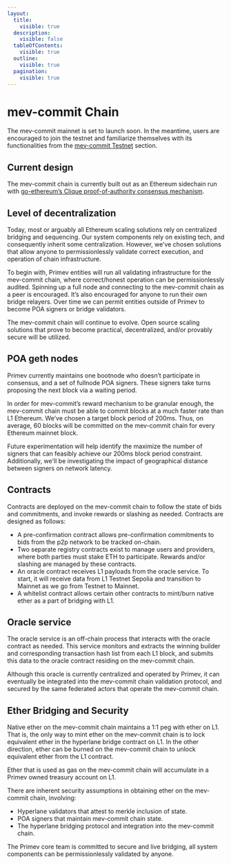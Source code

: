 ```yaml
---
layout:
  title:
    visible: true
  description:
    visible: false
  tableOfContents:
    visible: true
  outline:
    visible: true
  pagination:
    visible: true
---
```


# mev-commit Chain

The mev-commit mainnet is set to launch soon. In the meantime, users are encouraged to join the testnet and familiarize themselves with its functionalities from the [mev-commit Testnet](../overview/mev-commit-testnet.md) section.

## **Current design**

The mev-commit chain is currently built out as an Ethereum sidechain run with [go-ethereum’s Clique proof-of-authority consensus mechanism](https://geth.ethereum.org/docs/tools/clef/clique-signing).

## **Level of decentralization**

Today, most or arguably all Ethereum scaling solutions rely on centralized bridging and sequencing. Our system components rely on existing tech, and consequently inherit some centralization. However, we’ve chosen solutions that allow anyone to permissionlessly validate correct execution, and operation of chain infrastructure.

To begin with, Primev entities will run all validating infrastructure for the mev-commit chain, where correct/honest operation can be permissionlessly audited. Spinning up a full node and connecting to the mev-commit chain as a peer is encouraged. It’s also encouraged for anyone to run their own bridge relayers. Over time we can permit entities outside of Primev to become POA signers or bridge validators.

The mev-commit chain will continue to evolve. Open source scaling solutions that prove to become practical, decentralized, and/or provably secure will be utilized.

## **POA geth nodes**

Primev currently maintains one bootnode who doesn’t participate in consensus, and a set of fullnode POA signers. These signers take turns proposing the next block via a waiting period.

In order for mev-commit’s reward mechanism to be granular enough, the mev-commit chain must be able to commit blocks at a much faster rate than L1 Ethereum. We’ve chosen a target block period of 200ms. Thus, on average, 60 blocks will be committed on the mev-commit chain for every Ethereum mainnet block.

Future experimentation will help identify the maximize the number of signers that can feasibly achieve our 200ms block period constraint. Additionally, we'll be investigating the impact of geographical distance between signers on network latency.

## **Contracts**

Contracts are deployed on the mev-commit chain to follow the state of bids and commitments, and invoke rewards or slashing as needed. Contracts are designed as follows:

* A pre-confirmation contract allows pre-confirmation commitments to bids from the p2p network to be tracked on-chain.
* Two separate registry contracts exist to manage users and providers, where both parties must stake ETH to participate. Rewards and/or slashing are managed by these contracts.
* An oracle contract receives L1 payloads from the oracle service. To start, it will receive data from L1 Testnet Sepolia and transition to Mainnet as we go from Testnet to Mainnet.
* A whitelist contract allows certain other contracts to mint/burn native ether as a part of bridging with L1.

## **Oracle service**

The oracle service is an off-chain process that interacts with the oracle contract as needed. This service monitors and extracts the winning builder and corresponding transaction hash list from each L1 block, and submits this data to the oracle contract residing on the mev-commit chain.

Although this oracle is currently centralized and operated by Primev, it can eventually be integrated into the mev-commit chain validation protocol, and secured by the same federated actors that operate the mev-commit chain.

## **Ether Bridging and Security**

Native ether on the mev-commit chain maintains a 1:1 peg with ether on L1. That is, the only way to mint ether on the mev-commit chain is to lock equivalent ether in the hyperlane bridge contract on L1. In the other direction, ether can be burned on the mev-commit chain to unlock equivalent ether from the L1 contract.

Ether that is used as gas on the mev-commit chain will accumulate in a Primev owned treasury account on L1.

There are inherent security assumptions in obtaining ether on the mev-commit chain, involving:

* Hyperlane validators that attest to merkle inclusion of state.
* POA signers that maintain mev-commit chain state.
* The hyperlane bridging protocol and integration into the mev-commit chain.

The Primev core team is committed to secure and live bridging, all system components can be permissionlessly validated by anyone.
